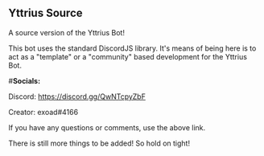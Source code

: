 ## Yttrius Source

A source version of the Yttrius Bot!

This bot uses the standard DiscordJS library. It's means of being here is to act as a "template" or a "community" based development for 
the Yttrius Bot.

#**Socials:**

Discord: https://discord.gg/QwNTcpyZbF

Creator: exoad#4166

If you have any questions or comments, use the above link.

There is still more things to be added! So hold on tight!
